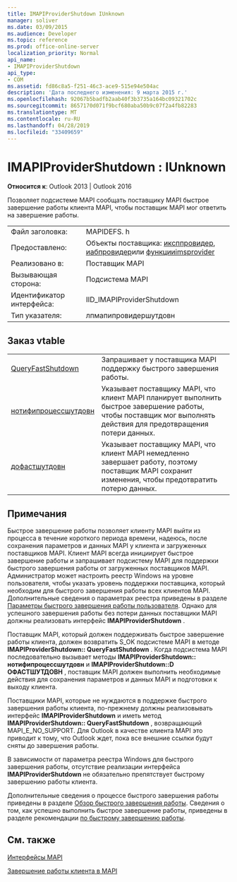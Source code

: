 ```yaml
---
title: IMAPIProviderShutdown IUnknown
manager: soliver
ms.date: 03/09/2015
ms.audience: Developer
ms.topic: reference
ms.prod: office-online-server
localization_priority: Normal
api_name:
- IMAPIProviderShutdown
api_type:
- COM
ms.assetid: fd86c8a5-f251-46c3-ace9-515e94e504ac
description: 'Дата последнего изменения: 9 марта 2015 г.'
ms.openlocfilehash: 92067b5badfb2aab40f3b3735a164bc09321702c
ms.sourcegitcommit: 8657170d071f9bcf680aba50b9c07f2a4fb82283
ms.translationtype: MT
ms.contentlocale: ru-RU
ms.lasthandoff: 04/28/2019
ms.locfileid: "33409659"
---
```

# <a name="imapiprovidershutdown--iunknown"></a>IMAPIProviderShutdown : IUnknown

  
  
**Относится к**: Outlook 2013 | Outlook 2016 
  
Позволяет подсистеме MAPI сообщать поставщику MAPI быстрое завершение работы клиента MAPI, чтобы поставщик MAPI мог ответить на завершение работы.
  
|||
|:-----|:-----|
|Файл заголовка:  <br/> |MAPIDEFS. h  <br/> |
|Предоставлено:  <br/> |Объекты поставщика: [иксппровидер](ixpprovideriunknown.md), [иабпровидер](iabprovideriunknown.md)или [функцииimsprovider](imsprovideriunknown.md) <br/> |
|Реализовано в:  <br/> |Поставщик MAPI  <br/> |
|Вызывающая сторона:  <br/> |Подсистема MAPI  <br/> |
|Идентификатор интерфейса:  <br/> |IID_IMAPIProviderShutdown  <br/> |
|Тип указателя:  <br/> |лпмапипровидершутдовн  <br/> |
   
## <a name="vtable-order"></a>Заказ vtable

|||
|:-----|:-----|
|[QueryFastShutdown](imapiprovidershutdown-queryfastshutdown.md) <br/> |Запрашивает у поставщика MAPI поддержку быстрого завершения работы.  <br/> |
|[нотифипроцессшутдовн](imapiprovidershutdown-notifyprocessshutdown.md) <br/> |Указывает поставщику MAPI, что клиент MAPI планирует выполнить быстрое завершение работы, чтобы поставщик мог выполнять действия для предотвращения потери данных.  <br/> |
|[дофастшутдовн](imapiprovidershutdown-dofastshutdown.md) <br/> |Указывает поставщику MAPI, что клиент MAPI немедленно завершает работу, поэтому поставщик MAPI сохранит изменения, чтобы предотвратить потерю данных.  <br/> |
   
## <a name="remarks"></a>Примечания

Быстрое завершение работы позволяет клиенту MAPI выйти из процесса в течение короткого периода времени, надеюсь, после сохранения параметров и данных MAPI у клиента и загруженных поставщиков MAPI. Клиент MAPI всегда инициирует быстрое завершение работы и запрашивает подсистему MAPI для поддержки быстрого завершения работы от загруженных поставщиков MAPI. Администратор может настроить реестр Windows на уровне пользователя, чтобы указать уровень поддержки поставщика, который необходим для быстрого завершения работы всех клиентов MAPI. Дополнительные сведения о параметрах реестра приведены в разделе [Параметры быстрого завершения работы пользователя](fast-shutdown-user-options.md). Однако для успешного завершения работы без потери данных поставщики MAPI должны реализовать интерфейс **IMAPIProviderShutdown** . 
  
Поставщик MAPI, который должен поддерживать быстрое завершение работы клиента, должен возвратить S_OK подсистеме MAPI в методе **IMAPIProviderShutdown:: QueryFastShutdown** . Когда подсистема MAPI последовательно вызывает методы **IMAPIProviderShutdown:: нотифипроцессшутдовн** и **IMAPIProviderShutdown::D ОФАСТШУТДОВН** , поставщик MAPI должен выполнить необходимые действия для сохранения параметров и данных MAPI и подготовки к выходу клиента. 
  
Поставщики MAPI, которые не нуждаются в поддержке быстрого завершения работы клиента, по-прежнему должны реализовывать интерфейс **IMAPIProviderShutdown** и иметь метод **IMAPIProviderShutdown:: QueryFastShutdown** , возвращающий MAPI_E_NO_SUPPORT. Для Outlook в качестве клиента MAPI это приводит к тому, что Outlook ждет, пока все внешние ссылки будут сняты до завершения работы. 
  
В зависимости от параметра реестра Windows для быстрого завершения работы, отсутствие реализации интерфейса **IMAPIProviderShutdown** не обязательно препятствует быстрому завершению работы клиента. 
  
Дополнительные сведения о процессе быстрого завершения работы приведены в разделе [Обзор быстрого завершения работы](fast-shutdown-overview.md). Сведения о том, как успешно выполнить быстрое завершение работы, приведены в разделе рекомендации [по быстрому завершению работы](best-practices-for-fast-shutdown.md).
  
## <a name="see-also"></a>См. также



[Интерфейсы MAPI](mapi-interfaces.md)
  
[Завершение работы клиента в MAPI](client-shutdown-in-mapi.md)

